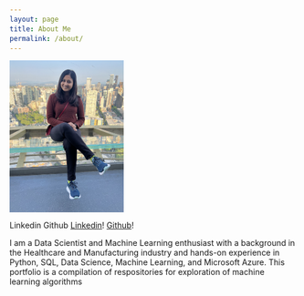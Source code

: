```yaml
---
layout: page
title: About Me
permalink: /about/
---
```


[<img align="center" src="/assets/md.jpg" width="200"/>](/assets/md.jpg)

Linkedin    Github
[Linkedin](https://www.linkedin.com/in/mayuri-deshpande-0192/)!
[Github](https://github.com/mayuri0192)!

I am a Data Scientist and Machine Learning enthusiast with a background in the Healthcare and Manufacturing industry and hands-on experience in Python, SQL, Data Science, Machine Learning, and Microsoft Azure. This portfolio is a compilation of respositories for exploration of machine learning algorithms